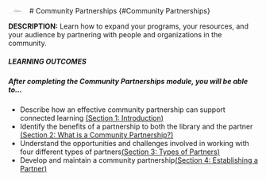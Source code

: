 <img src="/logo1.png" height="10">
# Community Partnerships {#Community Partnerships}

**DESCRIPTION:** Learn how to expand your programs, your resources, and your audience by partnering with people and organizations in the community.

<div class="table-format"><span class="title"><h5>LEARNING OUTCOMES</h5></span><h5>After completing the Community Partnerships module, you will be able to…</h5><ul><li>Describe how an effective community partnership can support connected learning <a href="./1_introduction/README.md">(<u>Section 1: Introduction</u>)</a></li><li>Identify the benefits of a partnership to both the library and the partner <a href="./2_what_is_a_community_partnership/README.md">(<u>Section 2: What is a Community Partnership?</u>)</a></li><li>Understand the opportunities and challenges involved in working with four different types of partners<a href="./30_types_of_partners/README.md">(<u>Section 3: Types of Partners</u>)</a></li><li>Develop and maintain a community partnership<a href="./40_establishing_a_partnership/README.md">(<u>Section 4: Establishing a Partner</u>)</a></li>
</div>